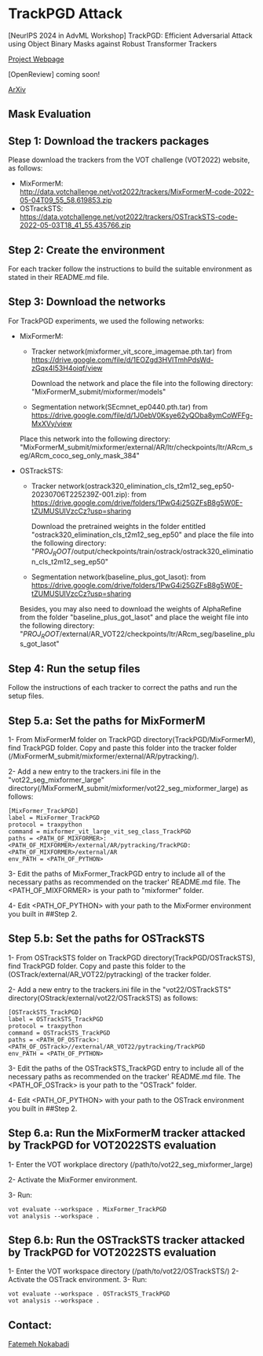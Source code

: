 # TrackPGD Attack 
[NeurIPS 2024 in AdvML Workshop] TrackPGD: Efficient Adversarial Attack using Object Binary Masks against Robust Transformer Trackers

[Project Webpage](https://lvsn.github.io/TrackPGD/)

[OpenReview] coming soon!

[ArXiv](https://arxiv.org/abs/2407.03946)

## Mask Evaluation 
## Step 1: Download the trackers packages
Please download the trackers from the VOT challenge (VOT2022) website, as follows:
+ MixFormerM: http://data.votchallenge.net/vot2022/trackers/MixFormerM-code-2022-05-04T09_55_58.619853.zip
+ OSTrackSTS: https://data.votchallenge.net/vot2022/trackers/OSTrackSTS-code-2022-05-03T18_41_55.435766.zip 

## Step 2: Create the environment
For each tracker follow the instructions to build the suitable environment as stated in their README.md file. 

## Step 3: Download the networks 
For TrackPGD experiments, we used the following networks:

+ MixFormerM: 
    - Tracker network(mixformer_vit_score_imagemae.pth.tar) from https://drive.google.com/file/d/1EOZgd3HVlTmhPdsWd-zGqx4I53H4oiqf/view
      
       Download the network and place the file into the following directory:
        "MixFormerM_submit/mixformer/models"
      
    - Segmentation network(SEcmnet_ep0440.pth.tar) from https://drive.google.com/file/d/1J0ebV0Ksye62yQOba8ymCoWFFg-MxXVy/view
 
    Place this network into the following directory:
    "MixFormerM_submit/mixformer/external/AR/ltr/checkpoints/ltr/ARcm_seg/ARcm_coco_seg_only_mask_384"

+ OSTrackSTS:
    - Tracker network(ostrack320_elimination_cls_t2m12_seg_ep50-20230706T225239Z-001.zip): from https://drive.google.com/drive/folders/1PwG4i25GZFsB8g5W0E-tZUMUSUlVzcCz?usp=sharing

      Download the pretrained weights in the folder entitled "ostrack320_elimination_cls_t2m12_seg_ep50" and place the file into the following directory:
    "$PROJ_ROOT$/output/checkpoints/train/ostrack/ostrack320_elimination_cls_t2m12_seg_ep50"
    - Segmentation network(baseline_plus_got_lasot): from https://drive.google.com/drive/folders/1PwG4i25GZFsB8g5W0E-tZUMUSUlVzcCz?usp=sharing 
    
    Besides, you may also need to download the weights of AlphaRefine from the folder "baseline_plus_got_lasot" and place the weight file into the following directory:
    "$PROJ_ROOT$/external/AR_VOT22/checkpoints/ltr/ARcm_seg/baseline_plus_got_lasot" 


## Step 4: Run the setup files 
Follow the instructions of each tracker to correct the paths and run the setup files. 

## Step 5.a: Set the paths for MixFormerM
1- From MixFormerM folder on TrackPGD directory(TrackPGD/MixFormerM), find TrackPGD folder. Copy and paste this folder into the tracker folder (/MixFormerM_submit/mixformer/external/AR/pytracking/). 

2- Add a new entry to the trackers.ini file in the "vot22_seg_mixformer_large" directory(/MixFormerM_submit/mixformer/vot22_seg_mixformer_large) as follows:
```
[MixFormer_TrackPGD]  
label = MixFormer_TrackPGD
protocol = traxpython
command = mixformer_vit_large_vit_seg_class_TrackPGD
paths = <PATH_OF_MIXFORMER>:<PATH_OF_MIXFORMER>/external/AR/pytracking/TrackPGD:<PATH_OF_MIXFORMER>/external/AR
env_PATH = <PATH_OF_PYTHON>
```

3- Edit the paths of MixFormer_TrackPGD entry to include all of the necessary paths as recommended on the tracker' README.md file. The <PATH_OF_MIXFORMER> is your path to "mixformer" folder.

4- Edit <PATH_OF_PYTHON> with your path to the MixFormer environment you built in ##Step 2.

## Step 5.b: Set the paths for OSTrackSTS
1- From OSTrackSTS folder on TrackPGD directory(TrackPGD/OSTrackSTS), find TrackPGD folder. Copy and paste this folder to the (OSTrack/external/AR_VOT22/pytracking) of the tracker folder.

2- Add a new entry to the trackers.ini file in the "vot22/OSTrackSTS" directory(OStrack/external/vot22/OSTrackSTS) as follows:

```
[OSTrackSTS_TrackPGD]  
label = OSTrackSTS_TrackPGD
protocol = traxpython
command = OSTrackSTS_TrackPGD
paths = <PATH_OF_OSTrack>:<PATH_OF_OSTrack>//external/AR_VOT22/pytracking/TrackPGD
env_PATH = <PATH_OF_PYTHON>
```

3- Edit the paths of the OSTrackSTS_TrackPGD entry to include all of the necessary paths as recommended on the tracker' README.md file.  The <PATH_OF_OSTrack> is your path to the "OSTrack" folder.

4- Edit <PATH_OF_PYTHON> with your path to the OSTrack environment you built in ##Step 2.


## Step 6.a: Run the MixFormerM tracker attacked by TrackPGD for VOT2022STS evaluation

1- Enter the VOT workplace directory (/path/to/vot22_seg_mixformer_large)

2- Activate the MixFormer environment. 

3- Run:
```
vot evaluate --workspace . MixFormer_TrackPGD
vot analysis --workspace .
```


## Step 6.b: Run the OSTrackSTS tracker attacked by TrackPGD for VOT2022STS evaluation
1- Enter the VOT workspace directory (/path/to/vot22/OSTrackSTS/)
2- Activate the OSTrack environment. 
3- Run:
```
vot evaluate --workspace . OSTrackSTS_TrackPGD
vot analysis --workspace .
```


## Contact:

[Fatemeh Nokabadi](mailto:nourifatemeh1@gmail.com)
